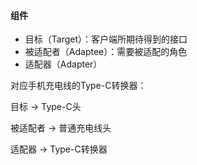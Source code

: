 #### 组件

- 目标（Target）：客户端所期待得到的接口
- 被适配者（Adaptee）：需要被适配的角色
- 适配器（Adapter）

对应手机充电线的Type-C转换器：

目标 -> Type-C头

被适配者 -> 普通充电线头

适配器 -> Type-C转换器

